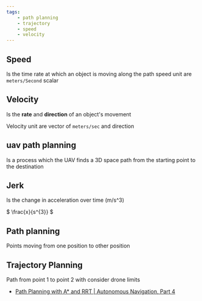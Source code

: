 ```yaml
---
tags:   
    - path planning
    - trajectory 
    - speed
    - velocity
---
```



## Speed
Is the time rate at which an object is moving along the path
speed unit are `meters/Second` scalar 



## Velocity
Is the **rate** and **direction** of an object's movement

Velocity unit are vector of `meters/sec` and direction

## uav path planning
Is a process which the UAV finds a 3D space path from the starting point to the destination

## Jerk
Is the change in acceleration over time (m/s^3)

$
\frac{x}{s^{3}}
$


## Path planning
Points moving from one position to other position

## Trajectory Planning
Path from point 1 to point 2 with consider drone limits 

- [Path Planning with A* and RRT | Autonomous Navigation, Part 4](https://youtu.be/QR3U1dgc5RE)